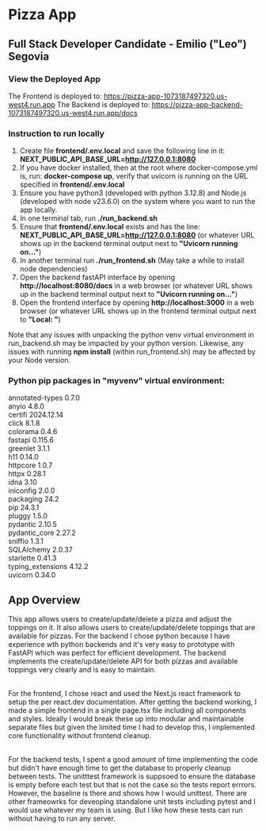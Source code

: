 # Pizza App
## Full Stack Developer Candidate - Emilio ("Leo") Segovia

### View the Deployed App
The Frontend is deployed to: https://pizza-app-1073187497320.us-west4.run.app
The Backend is deployed to:  https://pizza-app-backend-1073187497320.us-west4.run.app/docs

### Instruction to run locally
1. Create file **frontend/.env.local** and save the following line in it: **NEXT_PUBLIC_API_BASE_URL=http://127.0.0.1:8080**
2. If you have docker installed, then at the root where docker-compose.yml is, run: **docker-compose up**, verify that uvicorn is running on the URL specified in **frontend/.env.local**
3. Ensure you have python3 (developed with python 3.12.8) and Node.js (developed with node v23.6.0) on the system where you want to run the app locally.
4. In one terminal tab, run **./run_backend.sh**
5. Ensure that **frontend/.env.local** exists and has the line: **NEXT_PUBLIC_API_BASE_URL=http://127.0.0.1:8080** (or whatever URL shows up in the backend terminal output next to **"Uvicorn running on..."**)
6. In another terminal run **./run_frontend.sh** (May take a while to install node dependencies)
7. Open the backend fastAPI interface by opening **http://localhost:8080/docs** in a web browser (or whatever URL shows up in the backend terminal output next to **"Uvicorn running on..."**)
8. Open the frontend interface by opening **http://localhost:3000** in a web browser (or whatever URL shows up in the frontend terminal output next to **"Local: "**)

Note that any issues with unpacking the python venv virtual environment in run_backend.sh may be impacted by your python version.
Likewise, any issues with running **npm install** (within run_frontend.sh) may be affected by your Node version.

### Python pip packages in "myvenv" virtual environment:  <br />
annotated-types   0.7.0      <br />
anyio             4.8.0      <br />
certifi           2024.12.14 <br />
click             8.1.8      <br />
colorama          0.4.6      <br />
fastapi           0.115.6    <br />
greenlet          3.1.1      <br />
h11               0.14.0     <br />
httpcore          1.0.7      <br />
httpx             0.28.1     <br />
idna              3.10       <br />
iniconfig         2.0.0      <br />
packaging         24.2       <br />
pip               24.3.1     <br />
pluggy            1.5.0      <br />
pydantic          2.10.5     <br />
pydantic_core     2.27.2     <br />
sniffio           1.3.1      <br />
SQLAlchemy        2.0.37     <br />
starlette         0.41.3     <br />
typing_extensions 4.12.2     <br />
uvicorn           0.34.0     <br />

## App Overview
This app allows users to create/update/delete a pizza and adjust the toppings on it. It also allows users to create/update/delete toppings that are available for pizzas. For the backend I chose python because I have experience wth python backends and it's very easy to prototype with FastAPI which was perfect for efficient development. The backend implements the create/update/delete API for both pizzas and available toppings very clearly and is easy to maintain.<br/><br/>

For the frontend, I chose react and used the Next.js react framework to setup the per react.dev documentation. After getting the backend working, I made a simple frontend in a single page.tsx file including all components and styles. Ideally I would break these up into modular and maintainable separate files but given the limited time I had to develop this, I implemented core functionality without frontend cleanup.<br/><br/>

For the backend tests, I spent a good amount of time implementing the code but didn't have enough time to get the database to properly cleanup between tests. The unitttest framework is suppsoed to ensure the database is empty before each test but that is not the case so the tests report errrors. However, the baseline is there and shows how I would unittest. There are other frameowrks for deveoping standalone unit tests including pytest and I would use whatever my team is using. But I like how these tests can run without having to run any server.
